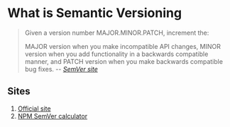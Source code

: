 # What is Semantic Versioning

> Given a version number MAJOR.MINOR.PATCH, increment the:
>
>    MAJOR version when you make incompatible API changes,
>    MINOR version when you add functionality in a backwards compatible manner, and
>    PATCH version when you make backwards compatible bug fixes.
> -- *[SemVer site](https://semver.org/)*

## Sites

1. [Official site](https://semver.org/)
1. [NPM SemVer calculator](https://semver.npmjs.com/)

